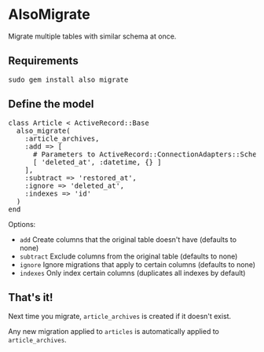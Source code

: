 AlsoMigrate
===========

Migrate multiple tables with similar schema at once.

Requirements
------------

<pre>
sudo gem install also_migrate
</pre>

Define the model
----------------

<pre>
class Article &lt; ActiveRecord::Base
  also_migrate(
    :article_archives,
    :add => [
      # Parameters to ActiveRecord::ConnectionAdapters::SchemaStatements#add_column
      [ 'deleted_at', :datetime, {} ]
    ],
    :subtract => 'restored_at',
    :ignore => 'deleted_at',
    :indexes => 'id'
  )
end
</pre>

Options:

* <code>add</code> Create columns that the original table doesn't have (defaults to none)
* <code>subtract</code> Exclude columns from the original table (defaults to none)
* <code>ignore</code> Ignore migrations that apply to certain columns (defaults to none)
* <code>indexes</code> Only index certain columns (duplicates all indexes by default)

That's it!
----------

Next time you migrate, <code>article_archives</code> is created if it doesn't exist.

Any new migration applied to <code>articles</code> is automatically applied to <code>article_archives</code>.